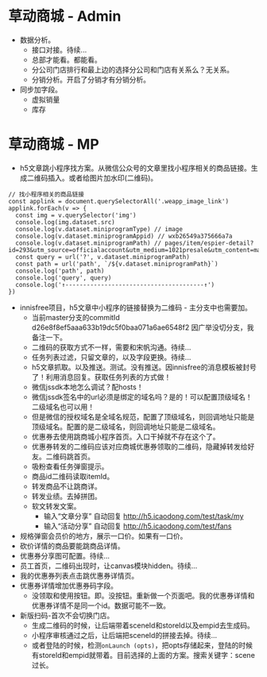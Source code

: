 # 草动商城 - Admin
* 数据分析。
    - 接口对接。待续...
    - 总部才能看。都能看。
    - 分公司门店排行和最上边的选择分公司和门店有关系么？无关系。
    - 分销分析。开启了分销才有分销分析。
* 同步加字段。
    - 虚拟销量
    - 库存

# 草动商城 - MP
* h5文章跳小程序找方案。从微信公众号的文章里找小程序相关的商品链接。生成二维码插入。或者给图片加水印(二维码)。
```
// 找小程序相关的商品链接
const applink = document.querySelectorAll('.weapp_image_link')
applink.forEach(v => {
  const img = v.querySelector('img')
  console.log(img.dataset.src)
  console.log(v.dataset.miniprogramType) // image
  console.log(v.dataset.miniprogramAppid) // wxb26549a375666a7a
  console.log(v.dataset.miniprogramPath) // pages/item/espier-detail?id=293&utm_source=officialaccount&utm_medium=1021presale&utm_content=mascara
  const query = url('?', v.dataset.miniprogramPath)
  const path = url('path', `/${v.dataset.miniprogramPath}`)
  console.log('path', path)
  console.log('query', query)
  console.log('↑---------------------------------------↑')
})
```
* innisfree项目，h5文章中小程序的链接替换为二维码 - 主分支中也需要加。
    - 当前master分支的commitId d26e8f8ef5aaa633b19dc5f0baa071a6ae6548f2 因广举没切分支，我备注一下。
    - 二维码的获取方式不一样，需要和宋帆沟通。待续...
    - 任务列表过滤，只留文章的，以及字段更换。待续...
    - h5文章抓取。以及推送。测试。没有推送。因innisfree的消息模板被封号了！利用消息回复。获取任务列表的方式做！
    - 微信jssdk本地怎么调试？配hosts！
    - 微信jssdk签名中的url必须是绑定的域名吗？是的！可以配置顶级域名！二级域名也可以用！
    - 但是微信的授权域名是全域名规范，配置了顶级域名，则回调地址只能是顶级域名。配置的是二级域名，则回调地址只能是二级域名。
    - 优惠券去使用跳商城小程序首页。入口干掉就不存在这个了。
    - 优惠券转发的二维码应该对应商城优惠券领取的二维码，隐藏掉转发给好友。二维码跳首页。
    - 吸粉查看任务弹窗提示。
    - 商品id二维码读取itemId。
    - 转发商品不让跳商详。
    - 转发业绩。去掉拼团。
    - 软文转发文案。
        - 输入“文章分享” 自动回复  http://h5.icaodong.com/test/task/my
        - 输入“活动分享” 自动回复  http://h5.icaodong.com/test/fans
* 规格弹窗会员价的地方，展示一口价。如果有一口价。
* 砍价详情的商品要能跳商品详情。
* 优惠券分享图可配置。待续...
* 员工首页，二维码出现时，让canvas模块hidden。待续...
* 我的优惠券列表点击跳优惠券详情页。
* 优惠券详情增加优惠券码字段。
    - 没领取和使用按钮。即。没按钮。重新做一个页面吧。我的优惠券详情和优惠券详情不是同一个id。数据可能不一致。
* 新版扫码-首次不会切换门店。
    - 生成二维码的时候，让后端带着sceneId和storeId以及empid去生成码。
    - 小程序审核通过之后，让后端把sceneId的拼接去掉。待续...
    - 或者登陆的时候，检测`onLaunch (opts)`，把opts存储起来，登陆的时候有storeId和empid就带着。目前选择的上面的方案。搜索关键字：scene过长。
